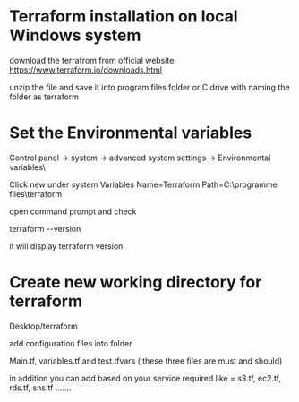 # Terraform installation on local Windows system
  download the terrafrom from official website https://www.terraform.io/downloads.html
  
  unzip the file and save it into program files folder or C drive with naming the folder as terraform
  
# Set the Environmental variables
  Control panel -> system -> advanced system settings -> Environmental variables\
  
  Click new under system Variables Name=Terraform Path=C:\programme files\terraform
  
  open command prompt and check 
  
  terraform --version
  
  it will display terraform version

# Create new working directory for terraform 
  Desktop/terraform
  
  add configuration files into folder
  
  Main.tf, variables.tf and test.tfvars ( these three files are must and should)
  
  in addition you can add based on your service required like = s3.tf, ec2.tf, rds.tf, sns.tf .......
  
